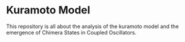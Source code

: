 # Kuramoto Model

This repository is all about the analysis of the kuramoto model and the emergence of Chimera States in Coupled Oscillators.
